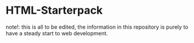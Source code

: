 # HTML-Starterpack
note!: this is all to be edited, the information in this repository is purely to have a steady start to web development.
